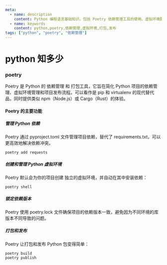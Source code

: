 ```yaml
---
meta:
  - name: description
    content: Python 编程语言基础知识，包括 Poetry 依赖管理工具的使用、虚拟环境配置和项目打包发布
  - name: keywords
    content: python,poetry,依赖管理,虚拟环境,打包,发布
tags: ["python", "poetry", "依赖管理"]
---
```


# python 知多少


### poetry


Poetry 是 Python 的 依赖管理 和 打包工具，它旨在简化 Python 项目的依赖管理、虚拟环境管理和项目发布流程。可以看作是 pip 和 virtualenv 的现代替代品，同时提供类似 npm（Node.js）或 Cargo（Rust）的体验。


#### Poetry 的主要功能

##### 管理 Python 依赖

Poetry 通过 pyproject.toml 文件管理项目依赖，替代了 requirements.txt，可以更高效地解决依赖冲突。

```shell
poetry add requests
```

##### 创建和管理 Python 虚拟环境

Poetry 默认会为你的项目创建 独立的虚拟环境，并自动在其中安装依赖：

```shell
poetry shell
```


##### 锁定依赖版本

Poetry 使用 poetry.lock 文件确保项目的依赖版本一致，避免因为不同环境的库版本不同导致的问题。

##### 打包和发布

Poetry 让打包和发布 Python 包变得简单：


```shell
poetry build
poetry publish
```

